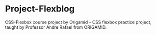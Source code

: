 # Project-Flexblog
CSS-Flexbox course project by Origamid - CSS flexbox practice project, taught by Professor Andre Rafael from ORIGAMID.
